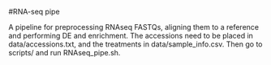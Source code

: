 #RNA-seq pipe

A pipeline for preprocessing RNAseq FASTQs, aligning them to a reference and performing DE and enrichment. The accessions need to be placed in data/accessions.txt, and the treatments in data/sample_info.csv. Then go to scripts/ and run RNAseq_pipe.sh.

